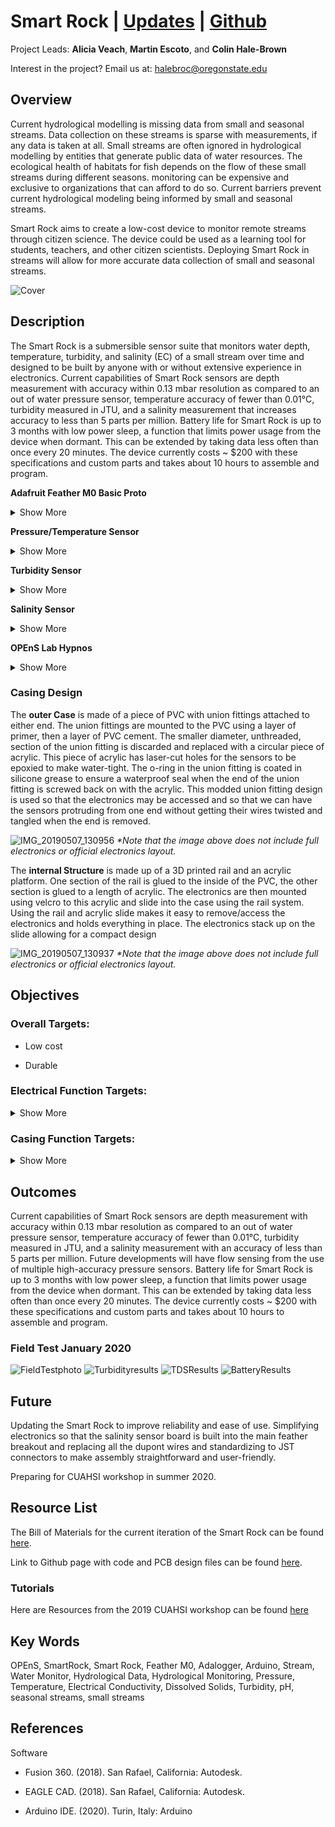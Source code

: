 # Smart Rock | [Updates](https://github.com/OPEnSLab-OSU/OPEnS-Lab-Home/wiki/smart-rock-updates) | [Github](https://github.com/OPEnSLab-OSU/SmartRock)
Project Leads: **Alicia Veach**, **Martin Escoto**, and **Colin Hale-Brown**

Interest in the project? Email us at: halebroc@oregonstate.edu

## Overview
Current hydrological modelling is missing data from small and seasonal streams. Data collection on these streams is sparse with measurements, if any data is taken at all. Small streams are often ignored in hydrological modelling by entities that generate public data of water resources. The ecological health of habitats for fish depends on the flow of these small streams during different seasons. monitoring can be expensive and exclusive to organizations that can afford to do so. Current barriers prevent current hydrological modeling being informed by small and seasonal streams. 

Smart Rock aims to create a low-cost device to monitor remote streams through citizen science. The device could be used as a learning tool for students, teachers, and other citizen scientists. Deploying Smart Rock in streams will allow for more accurate data collection of small and seasonal streams.


![Cover](https://user-images.githubusercontent.com/22950096/98612647-70125880-22a9-11eb-8660-03565f0426d8.png)<!--- {{:20190427_164150.jpg?400|}} -->
## Description

The Smart Rock is a submersible sensor suite that monitors water depth, temperature, turbidity, and salinity (EC) of a small stream over time and designed to be built by anyone with or without extensive experience in electronics.
Current capabilities of Smart Rock sensors are depth measurement with accuracy within 0.13 mbar resolution as compared to an out of water pressure sensor, temperature accuracy of fewer than 0.01°C, turbidity measured in JTU, and a salinity measurement that increases accuracy to less than 5 parts per million. Battery life for Smart Rock is up to 3 months with low power sleep, a function that limits power usage from the device when dormant. This can be extended by taking data less often than once every 20 minutes. The device currently costs ~ $200 with these specifications and custom parts and takes about 10 hours to assemble and program.


**Adafruit Feather M0 Basic Proto**

<details>
<summary>Show More</summary>

General Description/how it works:
	The Feather M0 Basic Proto is an Arduino-compatible microcontroller that runs on 3.3 volts. A 3.3 volt regulator allows for a 3.7 volt lithium polymer battery to be used. The feather has a 500mA peak current, has 20 GPIO pins, 10 analog inputs, and 1 analog output. These pins allow users to connect their sensors and motors to the controller to program readability and functions with Arduino.

Smart Rock Use Validation:
	The Feather M0 Basic Proto acts as the main microcontroller for Smart Rock. Integrated into the PCB, the feather gives inputs to sensors and other electronics and reads outputs. Sensors operate on the I2C interface and analog inputs. The Feather saves data to SD in a spreadsheet from the stream on Hypnos.
</details>

**Pressure/Temperature Sensor**

<details>
<summary>Show More</summary>

General Description/how it works: 
The pressure sensor runs on 3 volts from a microcontroller or direct source. The MS5803 Pressure sensor uses piezoresistivity to output pressure readings. Piezoresistivity is the change in electrical resistivity of a semiconductor when mechanical strain is applied. The sensor converts an analog output into a 24 digit output that runs on the I2C protocol. The sensor additionally provides a 24 digit output for temperature. The sensor has been calibrated at 2 temperatures and 2 pressures and 6 coefficients are calculated and stored in a 128-bit PROM. When taking new readings, the device first reads this calibration data. The digital pressure data (D1) and digital temperature data (D2) are read and temperature and pressure are then calculated. Temperature is calculated in two steps: subtracting the read temperature from the reference temperature and comparing to the temperature coefficient from calibration. Then, the electrical sensitivity is read and the actual temperature calculation is used in another calculation regarding the pressure offset caused by temperature. Following I2C protocol communication, SDA (Serial Data) output conveys the pressure and temperature readings to a microcontroller.

Smart Rock Use Validation:
	The pressure and temperature gives a two for one. Costing $10.72, this sensor provides the two primary measurements we need with one sensor. Measuring temperature and depth of a stream are the most useful in determining basic data about a remote and unknown stream. With a custom PCB designed for this sensor, connecting the sensor to the microcontroller is made easier. Following I2C protocol, the sensor is already implemented into LOOM_Library. This allows for the programming of the system to be simple. The sensor gives accurate and useful data within our budget. The size of the sensor is also fairly small and easy to make water proof.

![pressure](https://user-images.githubusercontent.com/55994278/68499563-51006700-020e-11ea-9e18-eb9015dd35ad.png)

</details>

**Turbidity Sensor**

<details>
<summary>Show More</summary>

General Description/ How it works:
	Turbidity is the measurement of the cloudiness in a liquid. This sensor uses a measurement of light transmittance to determined the total suspended solids (TSS) in the liquid. TSS increases with turbidity. Turbidity is measured in JTU which can be used to determine the cleanliness of the water, water erosion, and pollution. The sensor gives an analog output that can be converted to a measurement in JTU. Using a laser signal between two nodes, the device can convert cloudiness to JTU.

Smart Rock Use Validation:
	Turbidity in a stream can indicate the overall quality of the water and gives an idea for the amount of erosion occurring. Adding this sensor to the Smart Rock is both cheap and simple. The sensor from DF Robot costs $9.90, making it easy to keep Smart Rock inexpensive. The sensor can be hooked up to the Smart Rock through three easy connections, 3V power, GND, and an analog port. Implementing the sensor board to the electronics is relatively simple because it comes with a PCB that can be wired to the Smart Rock base PCB.

![Turbidity](https://user-images.githubusercontent.com/55994278/68499653-92911200-020e-11ea-93e1-7fa27406e73d.png)

</details>

**Salinity Sensor**

<details>
<summary>Show More</summary>

General Description/How it works:
	TDS measures the amount of organic and inorganic dissolved solids in the liquid. Using electrical conductivity, the sensor gives an analog reading that corresponds to the amount of minerals in the water. The sensor has two probes and the interference between them changes the voltage and an analog reading can be taken. The sensor kit comes with its own PCB, the electrical conductivity probe, and the required connectors.

Smart Rock Use Validation:
	Having a salinity measurement on the Smart Rock is cost effective and important to proving the capability of the sensor package. Electrical conductivity gives an idea to the amount of salts and minerals in the stream and can be used to determine the overall health of the stream. With this sensor costing $12.90, much less than similar probes, the price of having this on the Smart Rock is low enough to implement. The size of the probe is fairly small and can be sealed to be waterproof easily.
</details>

**OPEnS Lab Hypnos**

<details>
<summary>Show More</summary>

General Description/ How it works:
	The Hypnos board is an attachable precision I2C integrated real time clock and data logger. A crystal is used to keep time and is temperature compensated inside the chip. A coin cell battery is plugged into the board to keep time even when the a feather battery is not connected. Data can be saved and read from SPI or I2C protocol communication.

Smart Rock Use Validation:
	The Smart Rock is using the Hypnos to keep temperature compensated time as well as storing all the data read by the sensors while in the stream bed. Smart Rock takes data every 10 minutes and this device allows such to happen. The RTC sends a square wave signal to a digital pin on the feather to wake the device from the power sleep to take data. Having this RTC allows for the device to keep time even in a low-power sleep mode.

More information about the Hypnos Board can be found [here](https://github.com/OPEnSLab-OSU/OPEnS-Lab-Home/wiki/Hypnos).
</details>

<!--
**Reed Switch**

<details>
<summary>Show More</summary>

General Description/ How it works:
	A reed switch is a small device that closes/open when interacting with a magnetic field. It can be used for keeping a device off until opened, for example, a laptop screen. Always open reed switches remain open until a magnet is nearby. Then, it closes and allows current to flow through as a closed wire. Inside the switch there are two wires that are separated and held within a plastic frame. When a magnet is near, the two wire touch and allow current to flow.

Smart Rock Use Validation:
	The always open Reed switch for the Smart Rock is used as an interrupt. The device remains asleep until a user interacts with it with a magnet. The device can then wake and collect data to be transferred. The reed switch allows the battery to be saved by keeping the device off until it is used to collect and transfer data. The switch costs $1.08 for one, cheap and easy to implement. With LOOM, an interrupt can be easily added to wake the device when current flows from the ground to a desired pin, when the reed switch is closed.
</details>

**pH Sensor**

<details>
<summary>Show More</summary>

General Description/ How it works:
 pH is the measurement of hydrogen in a solution. This indicates the acidity of the water which is useful for the biological systems impacted by the stream. This pH sensor uses a pH composite electrode that gives a reading in millivolts that can be converted directly to pH using an analog reading. When calibrated, this probe has accuracy of +_ 0.1pH. 

Smart Rock Use Validation: 
This pH probe from DF robot comes with a pcb and the probe in standard solution. Although this probe is a lab grade probe and not meant for long-term submersion, this probe costs $29.50 and can give a good short term estimate of stream pH. Other probes tend to cost much more and are too bulky for the Smart Rock application. Having an estimate of pH can give information about the biological health of a stream. This pH sensor is also implemented into LOOM.

![ph](https://user-images.githubusercontent.com/55994278/68499450-1ac2e780-020e-11ea-8a1e-4b88694d1a3e.png)

</details>
-->

### Casing Design

The **outer Case** is made of a piece of PVC with union fittings attached to either end. The union fittings are mounted to the PVC using a layer of primer, then a layer of PVC cement. The smaller diameter, unthreaded, section of the union fitting is discarded and replaced with a circular piece of acrylic. This piece of acrylic has laser-cut holes for the sensors to be epoxied to make water-tight. The o-ring in the union fitting is coated in silicone grease to ensure a waterproof seal when the end of the union fitting is screwed back on with the acrylic. This modded union fitting design is used so that the electronics may be accessed and so that we can have the sensors protruding from one end without getting their wires twisted and tangled when the end is removed. 

![IMG_20190507_130956](https://user-images.githubusercontent.com/22950096/98614002-5d4d5300-22ac-11eb-9148-3ed21c823566.jpg)
_*Note that the image above does not include full electronics or official electronics layout._

The **internal Structure** is made up of a 3D printed rail and an acrylic platform. One section of the rail is glued to the inside of the PVC, the other section is glued to a length of acrylic. The electronics are then mounted using velcro to this acrylic and slide into the case using the rail system. Using the rail and acrylic slide makes it easy to remove/access the electronics and holds everything in place. The electronics stack up on the slide allowing for a compact design

![IMG_20190507_130937](https://user-images.githubusercontent.com/22950096/98614115-a43b4880-22ac-11eb-96a5-9fa5778ba7c6.jpg)
_*Note that the image above does not include full electronics or official electronics layout._


## Objectives

### Overall Targets:

*  Low cost

*  Durable

### Electrical Function Targets:
<details>
<summary>Show More</summary>

*  Senses underwater pressure for depth

*  Senses stream temperature

*  Senses turbidity

*  Senses salinity

*  Battery life of at least 1 week

*  Clean and user-friendly electronics packaging

*  Keeps time for data collections

*  Connects to user easily
</details>

### Casing Function Targets:
<details>
<summary>Show More</summary>

*  Waterproof

*  Remains in the location of placement

*  Electronics are securely mounted

*  Simple design

*  Aesthetically pleasing

*  Safe for the environment

*  Withstand freezing temperatures

*  Easy internal access

*  Easy to retrieve and transport
</details>

## Outcomes

Current capabilities of Smart Rock sensors are depth measurement with accuracy within 0.13 mbar resolution as compared to an out of water pressure sensor, temperature accuracy of fewer than 0.01°C, turbidity measured in JTU, and a salinity measurement with an accuracy of less than 5 parts per million. Future developments will have <!--pH sensing and--> flow sensing from the use of multiple high-accuracy pressure sensors. Battery life for Smart Rock is up to 3 months with low power sleep, a function that limits power usage from the device when dormant. This can be extended by taking data less often than once every 20 minutes. The device currently costs ~ $200 with these specifications and custom parts and takes about 10 hours to assemble and program.

### Field Test January 2020
![FieldTestphoto](https://user-images.githubusercontent.com/22950096/98614763-ef099000-22ad-11eb-8338-27d382e8bbb8.JPG)
![Turbidityresults](https://user-images.githubusercontent.com/46762333/80996902-72c15c00-8df5-11ea-9c2e-b5dc42e5fc3a.JPG)
![TDSResults](https://user-images.githubusercontent.com/46762333/80996988-91275780-8df5-11ea-907d-722e793f9230.JPG)
![BatteryResults](https://user-images.githubusercontent.com/46762333/80997060-ad2af900-8df5-11ea-9e59-19daa2c9bf59.JPG)


## Future

Updating the Smart Rock to improve reliability and ease of use. Simplifying electronics so that the salinity sensor board is built into the main feather breakout and replacing all the dupont wires and standardizing to JST connectors to make assembly straightforward and user-friendly.
 
Preparing for CUAHSI workshop in summer 2020.

## Resource List

The Bill of Materials for the current iteration of the Smart Rock can be found [here](https://github.com/OPEnSLab-OSU/SmartRock/blob/master/Smart%20Rock%20Rev%202.5%20Bill%20of%20Materials%20for%20GitHub.xlsx).

Link to Github page with code and PCB design files can be found [here](https://github.com/OPEnSLab-OSU/SmartRock).

### Tutorials

Here are Resources from the 2019 CUAHSI workshop can be found [here](https://github.com/OPEnSLab-OSU/SmartRock/tree/master/Workshop%20Materials)

## Key Words
OPEnS, SmartRock, Smart Rock, Feather M0, Adalogger, Arduino, Stream, Water Monitor, Hydrological Data, Hydrological Monitoring, Pressure, Temperature, Electrical Conductivity, Dissolved Solids, Turbidity, pH, seasonal streams, small streams

## References

Software

*  Fusion 360. (2018). San Rafael, California: Autodesk.

*  EAGLE CAD. (2018). San Rafael, California: Autodesk.

*  Arduino IDE. (2020). Turin, Italy: Arduino

